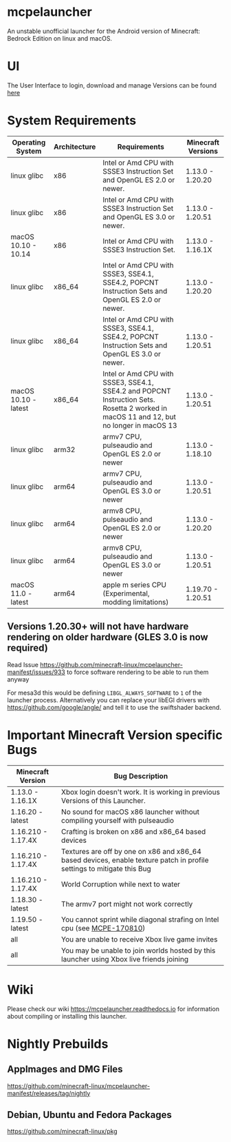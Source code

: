 # mcpelauncher

An unstable unofficial launcher for the Android version of Minecraft: Bedrock Edition on linux and macOS.

# UI

The User Interface to login, download and manage Versions can be found [here](https://github.com/minecraft-linux/mcpelauncher-ui-manifest)

# System Requirements

Operating System|Architecture|Requirements|Minecraft Versions
---|---|---|---
linux glibc|x86|Intel or Amd CPU with SSSE3 Instruction Set and OpenGL ES 2.0 or newer.|1.13.0 - 1.20.20
linux glibc|x86|Intel or Amd CPU with SSSE3 Instruction Set and OpenGL ES 3.0 or newer.|1.13.0 - 1.20.51
macOS 10.10 - 10.14|x86|Intel or Amd CPU with SSSE3 Instruction Set.|1.13.0 - 1.16.1X
linux glibc|x86_64|Intel or Amd CPU with SSSE3, SSE4.1, SSE4.2,  POPCNT Instruction Sets and OpenGL ES 2.0 or newer.|1.13.0 - 1.20.20
linux glibc|x86_64|Intel or Amd CPU with SSSE3, SSE4.1, SSE4.2, POPCNT Instruction Sets and OpenGL ES 3.0 or newer.|1.13.0 - 1.20.51
macOS 10.10 - latest|x86_64|Intel or Amd CPU with SSSE3, SSE4.1, SSE4.2 and POPCNT Instruction Sets. Rosetta 2 worked in macOS 11 and 12, but no longer in macOS 13|1.13.0 - 1.20.51
linux glibc|arm32|armv7 CPU, pulseaudio and OpenGL ES 2.0 or newer|1.13.0 - 1.18.10
linux glibc|arm64|armv7 CPU, pulseaudio and OpenGL ES 3.0 or newer|1.13.0 - 1.20.51
linux glibc|arm64|armv8 CPU, pulseaudio and OpenGL ES 2.0 or newer|1.13.0 - 1.20.20
linux glibc|arm64|armv8 CPU, pulseaudio and OpenGL ES 3.0 or newer|1.13.0 - 1.20.51
macOS 11.0 - latest|arm64|apple m series CPU (Experimental, modding limitations)|1.19.70 - 1.20.51

## Versions 1.20.30+ will not have hardware rendering on older hardware (GLES 3.0 is now required)

Read Issue https://github.com/minecraft-linux/mcpelauncher-manifest/issues/933 to force software rendering to be able to run them anyway

For mesa3d this would be defining `LIBGL_ALWAYS_SOFTWARE` to `1` of the launcher process. Alternatively you can replace your libEGl drivers with <https://github.com/google/angle/> and tell it to use the swiftshader backend.

# Important Minecraft Version specific Bugs

Minecraft Version|Bug Description
---|---
1.13.0 - 1.16.1X|Xbox login doesn't work. It is working in previous Versions of this Launcher.
1.16.20 - latest|No sound for macOS x86 launcher without compiling yourself with pulseaudio
1.16.210 - 1.17.4X|Crafting is broken on x86 and x86_64 based devices
1.16.210 - 1.17.4X|Textures are off by one on x86 and x86_64 based devices, enable texture patch in profile settings to mitigate this Bug
1.16.210 - 1.17.4X|World Corruption while next to water
1.18.30 - latest|The armv7 port might not work correctly
1.19.50 - latest|You cannot sprint while diagonal strafing on Intel cpu (see [MCPE-170810](https://bugs.mojang.com/browse/MCPE-170810))
all|You are unable to receive Xbox live game invites
all|You may be unable to join worlds hosted by this launcher using Xbox live friends joining

# Wiki

Please check our wiki https://mcpelauncher.readthedocs.io for information about compiling or installing this launcher.

# Nightly Prebuilds

## AppImages and DMG Files

https://github.com/minecraft-linux/mcpelauncher-manifest/releases/tag/nightly

## Debian, Ubuntu and Fedora Packages

https://github.com/minecraft-linux/pkg
